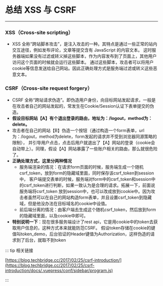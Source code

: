 # 总结 XSS 与 CSRF
---

### XSS（Cross-site scripting）
* XSS 全称“跨站脚本攻击”，是注入攻击的一种。其特点是通过一些正常的站内交互途径，例如发布评论，文章等提交含有 JavaScript 的内容文本。
这时服务器端如果没有过滤或转义掉这些脚本，作为内容发布到了页面上，其他用户访问这个页面的时候就会运行这些脚本。
通过这些脚本，攻击者可以将用户cookie等信息发送给自己网站。因此正确处理方式是服务端过滤或转义这些恶意文本。

### CSRF（Cross-site request forgery）
* CSRF 全称“跨站请求伪造”。即伪造用户身份，向目标网站发起请求，一般是在攻击者自己的网站发起的，常发生在Cookie/Session认证下表单提交的伪造。
* **假设目标网站【A】有个退出登录的路由，地址为：/logout，method为：delete。**
* 攻击者在自己的网站【B】伪造一个按钮（通过构造一个form表单，url为：/logout，method为delete，form发起的请求并不受到浏览器同源策略的限制），
并引导用户点击，点击后用户就退出了【A】网站的登录（cookie会自动带上）。同理，假设【A】网站暴露了一些账户相关的路由，那么就很危险了。
* **正确处理方式，这里分两种情况**
  * 服务端渲染的情况：在请求form页面的时候，服务端生成一个随机csrf_token，放到form的隐藏域里面，同时保存该csrf_token到session中，
  客户端提交表单的时候，服务端对form中的csrf_token和session中的csrf_token进行判断，如果一致认为是合理的请求。拓展一下，前面说服务端将csrf_token
  放到session中，也可以改成放到cookie中。因为攻击者虽然可以在自己的网站构造form表单，并且设置csrf_token到隐藏域，但是他没办法在目标域名的cookie中设值。
  * 前后端分离的情况：由客户端去生成这个随机csrf_token，然后放到form的隐藏域里面，以及cookie中即可。
* **特别说明一下**：现在很多服务端设计了rest api，它是用cookie中的token去获取用户信息的，这种方式本来就能防范CSRF。
假设token存储在cookie的键值叫token_demo，后台验证的Header键值为Authorization，这样伪造的请求到了后台，就取不到token

::: tip 相关链接

[https://blog.techbridge.cc/2017/02/25/csrf-introduction/](https://blog.techbridge.cc/2017/02/25/csrf-introduction/docs/.vuepress/conf/sidebar/program.js)

:::